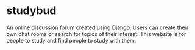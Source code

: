 # studybud
An online discussion forum created using Django. Users can create their own chat rooms or search for topics of
their interest. This website is for people to study and find people to study with them.
